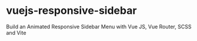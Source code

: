 # vuejs-responsive-sidebar
Build an Animated Responsive Sidebar Menu with Vue JS, Vue Router, SCSS and Vite 

